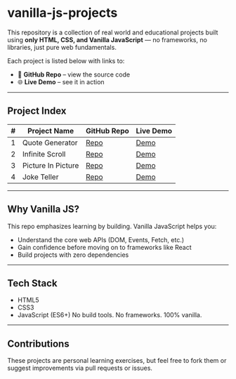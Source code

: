 # vanilla-js-projects

This repository is a collection of real world and educational projects built using **only HTML, CSS, and Vanilla JavaScript** — no frameworks, no libraries, just pure web fundamentals.

Each project is listed below with links to:
- 🔗 **GitHub Repo** – view the source code
- 🌐 **Live Demo** – see it in action
---
## Project Index

| #   | Project Name       | GitHub Repo                                              | Live Demo                                               |
| --- | ------------------ | -------------------------------------------------------- | ------------------------------------------------------- |
| 1   | Quote Generator    | [Repo](https://github.com/Abdo-Rabea/quote-generator)    | [Demo](https://abdo-rabea.github.io/quote-generator/)   |
| 2   | Infinite Scroll    | [Repo](https://github.com/Abdo-Rabea/infinite-scroll)    | [Demo](https://abdo-rabea.github.io/infinite-scroll)    |
| 3   | Picture In Picture | [Repo](https://github.com/Abdo-Rabea/picture-in-picture) | [Demo](https://abdo-rabea.github.io/picture-in-picture) |
| 4   | Joke Teller        | [Repo](https://github.com/Abdo-Rabea/joke-teller)        | [Demo](https://abdo-rabea.github.io/joke-teller)        |


---

## Why Vanilla JS?

This repo emphasizes learning by building. Vanilla JavaScript helps you:
- Understand the core web APIs (DOM, Events, Fetch, etc.)
- Gain confidence before moving on to frameworks like React
- Build projects with zero dependencies

---
## Tech Stack

- HTML5
- CSS3
- JavaScript (ES6+)
No build tools. No frameworks. 100% vanilla.

---
## Contributions

These projects are personal learning exercises, but feel free to fork them or suggest improvements via pull requests or issues.